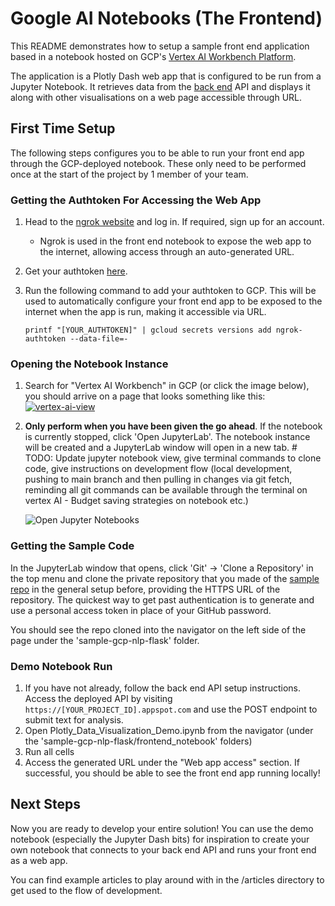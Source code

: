 # Google AI Notebooks (The Frontend)
This README demonstrates how to setup a sample front end application based in a notebook hosted on GCP's [Vertex AI Workbench Platform](https://cloud.google.com/vertex-ai-workbench).

The application is a Plotly Dash web app that is configured to be run from a Jupyter Notebook. It retrieves data from the [back end](../frontend_notebook/README.md) API and displays it along with other visualisations on a web page accessible through URL.


## First Time Setup
The following steps configures you to be able to run your front end app through the GCP-deployed notebook. These only need to be performed once at the start of the project by 1 member of your team.


### Getting the Authtoken For Accessing the Web App
1. Head to the [ngrok website](https://dashboard.ngrok.com/) and log in. If required, sign up for an account.
    * Ngrok is used in the front end notebook to expose the web app to the internet, allowing access through an auto-generated URL.
1. Get your authtoken [here](https://dashboard.ngrok.com/get-started/your-authtoken).
1. Run the following command to add your authtoken to GCP. This will be used to automatically configure your front end app to be exposed to the internet when the app is run, making it accessible via URL.

    ```
    printf "[YOUR_AUTHTOKEN]" | gcloud secrets versions add ngrok-authtoken --data-file=-
    ```


### Opening the Notebook Instance
1. Search for "Vertex AI Workbench" in GCP (or click the image below), you should arrive on a page that looks something like this:
    [![vertex-ai-view][vertex_img]][jupyter_link]

    [vertex_img]: ../docs/vertex-ai-view.png
    [jupyter_link]: https://console.cloud.google.com/vertex-ai/workbench/list


1. **Only perform when you have been given the go ahead**. If the notebook is currently stopped, click 'Open JupyterLab'. The notebook instance will be created and a JupyterLab window will open in a new tab. # TODO: Update jupyter notebook view, give terminal commands to clone code, give instructions on development flow (local development, pushing to main branch and then pulling in changes via git fetch, reminding all git commands can be available through the terminal on vertex AI - Budget saving strategies on notebook etc.)

    ![Open Jupyter Notebooks][jupyter_img]

    [jupyter_img]: https://cdn.qwiklabs.com/fowDLNZLw1WB1zkF9BBSwzNvjBnZyducp45ui%2FBkXTg%3D


### Getting the Sample Code
In the JupyterLab window that opens, click 'Git' -> 'Clone a Repository' in the top menu and clone the private repository that you made of the [sample repo](https://github.com/was111607/sample-gcp-nlp-flask.git) in the general setup before, providing the HTTPS URL of the repository. The quickest way to get past authentication is to generate and use a personal access token in place of your GitHub password.

You should see the repo cloned into the navigator on the left side of the page under the 'sample-gcp-nlp-flask' folder. 


### Demo Notebook Run
1. If you have not already, follow the back end API setup instructions. Access the deployed API by visiting `https://[YOUR_PROJECT_ID].appspot.com` and use the POST endpoint to submit text for analysis.
1. Open Plotly_Data_Visualization_Demo.ipynb from the navigator (under the 'sample-gcp-nlp-flask/frontend_notebook' folders)
1. Run all cells
1. Access the generated URL under the "Web app access" section. If successful, you should be able to see the front end app running locally!


## Next Steps
Now you are ready to develop your entire solution! You can use the demo notebook (especially the Jupyter Dash bits) for inspiration to create your own notebook that connects to your back end API and runs your front end as a web app.

You can find example articles to play around with in the /articles directory to get used to the flow of development.

